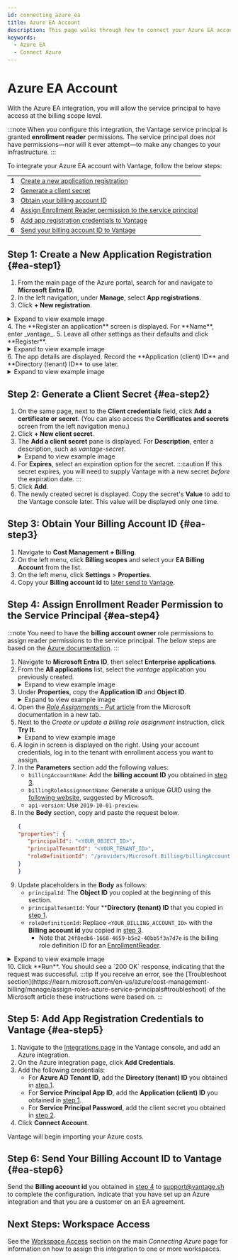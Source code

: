 ```yaml
---
id: connecting_azure_ea
title: Azure EA Account
description: This page walks through how to connect your Azure EA account to Vantage.
keywords:
  - Azure EA
  - Connect Azure
---
```


# Azure EA Account

With the Azure EA integration, you will allow the service principal to have access at the billing scope level.

:::note
When you configure this integration, the Vantage service principal is granted **enrollment reader** permissions. The service principal does _not_ have permissions—nor will it ever attempt—to make any changes to your infrastructure.
:::

To integrate your Azure EA account with Vantage, follow the below steps:

<table>
  <tr><td><b>1</b></td><td><a href="/connecting_azure_ea#ea-step1">Create a new application registration</a></td></tr>
  <tr><td><b>2</b></td><td><a href="/connecting_azure_ea#ea-step2">Generate a client secret</a></td></tr>
  <tr><td><b>3</b></td><td><a href="/connecting_azure_ea#ea-step3">Obtain your billing account ID</a></td></tr>
  <tr><td><b>4</b></td><td><a href="/connecting_azure_ea#ea-step4">Assign Enrollment Reader permission to the service principal</a></td></tr>
  <tr><td><b>5</b></td><td><a href="/connecting_azure_ea#ea-step5">Add app registration credentials to Vantage</a></td></tr>
  <tr><td><b>6</b></td><td><a href="/connecting_azure_ea#ea-step6">Send your billing account ID to Vantage</a></td></tr>
</table>

## Step 1: Create a New Application Registration {#ea-step1}

1.  From the main page of the Azure portal, search for and navigate to **Microsoft Entra ID**.
2.  In the left navigation, under **Manage**, select **App registrations**.
3.  Click **+ New registration**.
<details><summary>Expand to view example image</summary>
 <div>
 <img alt="Azure portal with App Registration menu option selected" width="100%" src="/img/connect-azure/azure-new-app-registration.png"/> </div>
 </details>
4.  The **Register an application** screen is displayed. For **Name**, enter _vantage_.
5.  Leave all other settings as their defaults and click **Register**.
<details><summary>Expand to view example image</summary>
<div>
<img alt="Azure portal the Register an application screen and vantage entered as app name" width="100%" src="/img/connect-azure/azure-register-app.png"/> </div>
</details>
6.  The app details are displayed. Record the **Application (client) ID** and **Directory (tenant) ID** to use later.
<details><summary>Expand to view example image</summary>
<div>
<img alt="Azure portal with the client ID and tenant ID displayed and highlighted" width="100%" src="/img/connect-azure/azure-app-ids.png"/> </div>
</details>

## Step 2: Generate a Client Secret {#ea-step2}

1. On the same page, next to the **Client credentials** field, click **Add a certificate or secret**. (You can also access the **Certificates and secrets** screen from the left navigation menu.)
2. Click **+ New client secret**.
3. The **Add a client secret** pane is displayed. For **Description**, enter a description, such as _vantage-secret_.
   <details><summary>Expand to view example image</summary>
   <div>
   <img alt="Azure portal with the Azure client secret window open and a new secreted created called vantage-secret" width="100%" src="/img/connect-azure/azure-client-secret.png"/> </div>
   </details>
4. For **Expires**, select an expiration option for the secret.
   :::caution
   If this secret expires, you will need to supply Vantage with a new secret _before_ the expiration date.
   :::
5. Click **Add**.
6. The newly created secret is displayed. Copy the secret's **Value** to add to the Vantage console later. This value will be displayed only one time.

## Step 3: Obtain Your Billing Account ID {#ea-step3}

1. Navigate to **Cost Management + Billing**.
2. On the left menu, click **Billing scopes** and select your **EA Billing Account** from the list.
3. On the left menu, click **Settings** > **Properties**.
4. Copy your **Billing account id** to [later send to Vantage](/connecting_azure_ea#ea-step6).

## Step 4: Assign Enrollment Reader Permission to the Service Principal {#ea-step4}

:::note
You need to have the **billing account owner** role permissions to assign reader permissions to the service principal. The below steps are based on the [Azure documentation](https://learn.microsoft.com/en-us/azure/cost-management-billing/manage/assign-roles-azure-service-principals).
:::

1. Navigate to **Microsoft Entra ID**, then select **Enterprise applications**.
2. From the **All applications** list, select the _vantage_ application you previously created.
   <details><summary>Expand to view example image</summary>
   <div>
   <img alt="Azure portal with all apps listed in Enterprise Applications" width="100%" src="/img/connect-azure/azure-ea-all-apps.png"/> </div>
   <i>Source: Microsoft</i>
   </details>
3. Under **Properties**, copy the **Application ID** and **Object ID**.
   <details><summary>Expand to view example image</summary>
   <div>
   <img alt="Azure portal with App and Object ID listed" width="100%" src="/img/connect-azure/azure-ea-app-id.png"/> </div>
   <i>Source: Microsoft</i>
   </details>
4. Open the [_Role Assignments - Put_ article](https://learn.microsoft.com/en-us/rest/api/billing/role-assignments/put?view=rest-billing-2019-10-01-preview&tabs=HTTP) from the Microsoft documentation in a new tab. 
5. Next to the _Create or update a billing role assignment_ instruction, click **Try It**.
   <details><summary>Expand to view example image</summary>
   <div>
   <img alt="Azure API role assignment sample call" width="100%" src="/img/connect-azure/azure-ea-role-assignment.png"/> </div>
   <i>Source: Microsoft</i>
   </details>
6. A login in screen is displayed on the right. Using your account credentials, log in to the tenant with enrollment access you want to assign.
7. In the **Parameters** section add the following values:
   - `billingAccountName`: Add the **billing account ID** you obtained in [step 3](/connecting_azure_ea#ea-step3).
   - `billingRoleAssignmentName`: Generate a unique GUID using the [following website](https://guidgenerator.com/), suggested by Microsoft.
   - `api-version`: Use `2019-10-01-preview`.
8. In the **Body** section, copy and paste the request below. 
   ```json
   {
   "properties": {
      "principalId": "<YOUR_OBJECT_ID>",
      "principalTenantId": "<YOUR_TENANT_ID>",
      "roleDefinitionId": "/providers/Microsoft.Billing/billingAccounts/<YOUR_BILLING_ACCOUNT_ID>/billingRoleDefinitions/24f8edb6-1668-4659-b5e2-40bb5f3a7d7e"
   }
   }
   ```
9.  Update placeholders in the **Body** as follows:
       - `principalId`: The **Object ID** you copied at the beginning of this section.
       - `principalTenantId`: Your ****Directory (tenant) ID** that you copied in [step 1](/connecting_azure_ea#ea-step1).
       - `roleDefinitionId`: Replace `<YOUR_BILLING_ACCOUNT_ID>` with the **Billing account id** you copied in [step 3](/connecting_azure_ea#ea-step3).
         - Note that `24f8edb6-1668-4659-b5e2-40bb5f3a7d7e` is the billing role definition ID for an [EnrollmentReader](https://learn.microsoft.com/en-us/azure/cost-management-billing/manage/assign-roles-azure-service-principals#permissions-that-can-be-assigned-to-the-service-principal).
   <details><summary>Expand to view example image</summary>
   <div>
   <img alt="Azure API role assignment parameters filled in" width="100%" src="/img/connect-azure/azure-ea-run.png"/> </div>
   <i>Source: Microsoft</i>
   </details>
10. Click **Run**. You should see a `200 OK` response, indicating that the request was successful. 
   :::tip
   If you receive an error, see the [Troubleshoot section](https://learn.microsoft.com/en-us/azure/cost-management-billing/manage/assign-roles-azure-service-principals#troubleshoot) of the Microsoft article these instructions were based on.
   :::

## Step 5: Add App Registration Credentials to Vantage {#ea-step5}

1. Navigate to the [Integrations page](https://console.vantage.sh/settings/integrations) in the Vantage console, and add an Azure integration.
2. On the Azure integration page, click **Add Credentials**.
3. Add the following credentials:
   - For **Azure AD Tenant ID**, add the **Directory (tenant) ID** you obtained in [step 1](/connecting_azure_ea#ea-step1).
   - For **Service Principal App ID**, add the **Application (client) ID** you obtained in [step 1](/connecting_azure_ea#ea-step1).
   - For **Service Principal Password**, add the client secret you obtained in [step 2](/connecting_azure_ea#ea-step2).
4. Click **Connect Account**.

Vantage will begin importing your Azure costs.

## Step 6: Send Your Billing Account ID to Vantage {#ea-step6}

Send the **Billing account id** you obtained in [step 4](/connecting_azure_ea#ea-step4) to [support@vantage.sh](mailto:support@vantage.sh) to complete the configuration. Indicate that you have set up an Azure integration and that you are a customer on an EA agreement.

## Next Steps: Workspace Access

See the [Workspace Access](/connecting_azure#workspace-access) section on the main _Connecting Azure_ page for information on how to assign this integration to one or more workspaces.

